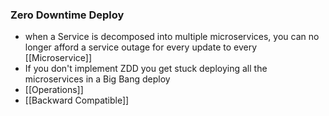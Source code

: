 ### Zero Downtime Deploy
- when a Service is decomposed into multiple microservices, you can no longer afford a service outage for every update to every [[Microservice]]
- If you don't implement ZDD you get stuck deploying all the microservices in a Big Bang deploy
- [[Operations]]
- [[Backward Compatible]]
